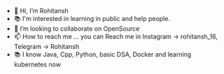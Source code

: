 - 👋 Hi, I’m Rohitansh
- 📚 I'm interested in learning in public and help people.
- 💞️ I’m looking to collaborate on OpenSource
- 📫 How to reach me ... you can Reach me in Instagram -> rohitansh_16, Telegram -> Rohitansh                                              
- 📚 I know Java, Cpp, Python, basic DSA, Docker and learning kubernetes now                                          
<!---
GetRohitansh/GetRohitansh is a ✨ special ✨ repository because its `README.md` (this file) appears on your GitHub profile.
You can click the Preview link to take a look at your changes.
--->
